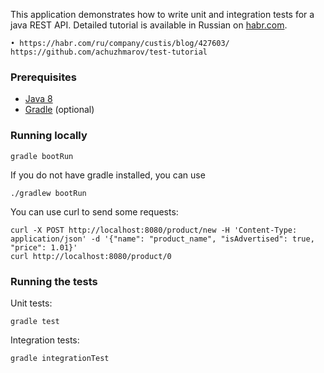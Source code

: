 This application demonstrates how to write unit and integration tests for a java REST API. Detailed tutorial is available in Russian on [habr.com](https://habr.com/company/custis/blog/427603/).

	• https://habr.com/ru/company/custis/blog/427603/
    https://github.com/achuzhmarov/test-tutorial

### Prerequisites
* [Java 8](http://www.oracle.com/technetwork/java/javase/downloads/index.html)
* [Gradle](https://gradle.org/gradle-download/) (optional)

### Running locally

    gradle bootRun

If you do not have gradle installed, you can use
    
    ./gradlew bootRun

You can use curl to send some requests:

    curl -X POST http://localhost:8080/product/new -H 'Content-Type: application/json' -d '{"name": "product_name", "isAdvertised": true, "price": 1.01}'
    curl http://localhost:8080/product/0

### Running the tests
Unit tests:

    gradle test

Integration tests:
 
    gradle integrationTest